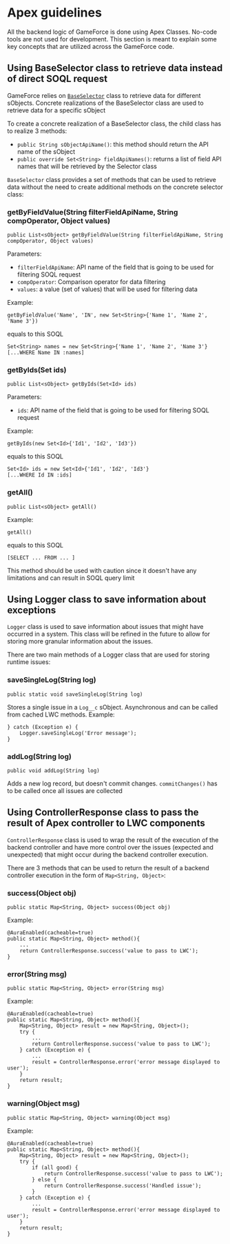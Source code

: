# Apex guidelines
All the backend logic of GameForce is done using Apex Classes. No-code tools are not used for development.
This section is meant to explain some key concepts that are utilized across the GameForce code.

## Using BaseSelector class to retrieve data instead of direct SOQL request
GameForce relies on [`BaseSelector`](../../force-app/main/default/classes/BaseSelector.cls) class to retrieve data for different sObjects. Concrete realizations of the BaseSelector class are used to retrieve data for a specific sObject

To create a concrete realization of a BaseSelector class, the child class has to realize 3 methods:
- `public String sObjectApiName()`: this method should return the API name of the sObject
- `public override Set<String> fieldApiNames()`: returns a list of field API names that will be retrieved by the Selector class

`BaseSelector` class provides a set of methods that can be used to retrieve data without the need to create additional methods on the concrete selector class:
### getByFieldValue(String filterFieldApiName, String compOperator, Object values)
```
public List<sObject> getByFieldValue(String filterFieldApiName, String compOperator, Object values)
```

Parameters: 
- `filterFieldApiName`: API name of the field that is going to be used for filtering SOQL request
- `compOperator`: Comparison operator for data filtering
- `values`: a value (set of values) that will be used for filtering data

Example: 
```
getByFieldValue('Name', 'IN', new Set<String>{'Name 1', 'Name 2', 'Name 3'})
```
equals to this SOQL
```
Set<String> names = new Set<String>{'Name 1', 'Name 2', 'Name 3'}
[...WHERE Name IN :names]
```

### getByIds(Set<Id> ids)
```
public List<sObject> getByIds(Set<Id> ids)
```
Parameters: 
- `ids`: API name of the field that is going to be used for filtering SOQL request

Example: 
```
getByIds(new Set<Id>{'Id1', 'Id2', 'Id3'})
```
equals to this SOQL
```
Set<Id> ids = new Set<Id>{'Id1', 'Id2', 'Id3'}
[...WHERE Id IN :ids]
```

### getAll()
```
public List<sObject> getAll()
```

Example: 
```
getAll()
```
equals to this SOQL
```
[SELECT ... FROM ... ]
```
This method should be used with caution since it doesn't have any limitations and can result in SOQL query limit

## Using Logger class to save information about exceptions
`Logger` class is used to save information about issues that might have occurred in a system. This class will be refined in the future to allow for storing more granular information about the issues.

There are two main methods of a Logger class that are used for storing runtime issues:
### saveSingleLog(String log)
```
public static void saveSingleLog(String log)
```
Stores a single issue in a `Log__c` sObject. Asynchronous and can be called from cached LWC methods.
Example:
```
} catch (Exception e) {
    Logger.saveSingleLog('Error message');
}
```
### addLog(String log)
```
public void addLog(String log)
```
Adds a new log record, but doesn't commit changes. `commitChanges()` has to be called once all issues are collected 

## Using ControllerResponse class to pass the result of Apex controller to LWC components
`ControllerResponse` class is used to wrap the result of the execution of the backend controller and have more control over the issues (expected and unexpected) that might occur during the backend controller execution.

There are 3 methods that can be used to return the result of a backend controller execution in the form of `Map<String, Object>`:

### success(Object obj)
```
public static Map<String, Object> success(Object obj)
```
Example:
```
@AuraEnabled(cacheable=true)
public static Map<String, Object> method(){
    ...
    return ControllerResponse.success('value to pass to LWC');
}
```

### error(String msg)
```
public static Map<String, Object> error(String msg)
```
Example:
```
@AuraEnabled(cacheable=true)
public static Map<String, Object> method(){
    Map<String, Object> result = new Map<String, Object>();
    try {
        ...
        return ControllerResponse.success('value to pass to LWC');
    } catch (Exception e) {
        ...
        result = ControllerResponse.error('error message displayed to user');
    }
    return result;
}
```

### warning(Object msg)
```
public static Map<String, Object> warning(Object msg)
```
Example:
```
@AuraEnabled(cacheable=true)
public static Map<String, Object> method(){
    Map<String, Object> result = new Map<String, Object>();
    try {
        if (all good) {
            return ControllerResponse.success('value to pass to LWC');
        } else {
            return ControllerResponse.success('Handled issue');
        }
    } catch (Exception e) {
        ...
        result = ControllerResponse.error('error message displayed to user');
    }
    return result;
}
```